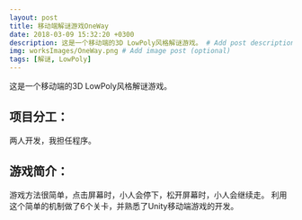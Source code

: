 ```yaml
---
layout: post
title: 移动端解谜游戏OneWay
date: 2018-03-09 15:32:20 +0300
description: 这是一个移动端的3D LowPoly风格解谜游戏。 # Add post description (optional)
img: worksImages/OneWay.png # Add image post (optional)
tags: [解谜, LowPoly]
---
```

这是一个移动端的3D LowPoly风格解谜游戏。
## 项目分工：
两人开发，我担任程序。
## 游戏简介：
游戏方法很简单，点击屏幕时，小人会停下，松开屏幕时，小人会继续走。
利用这个简单的机制做了6个关卡，并熟悉了Unity移动端游戏的开发。